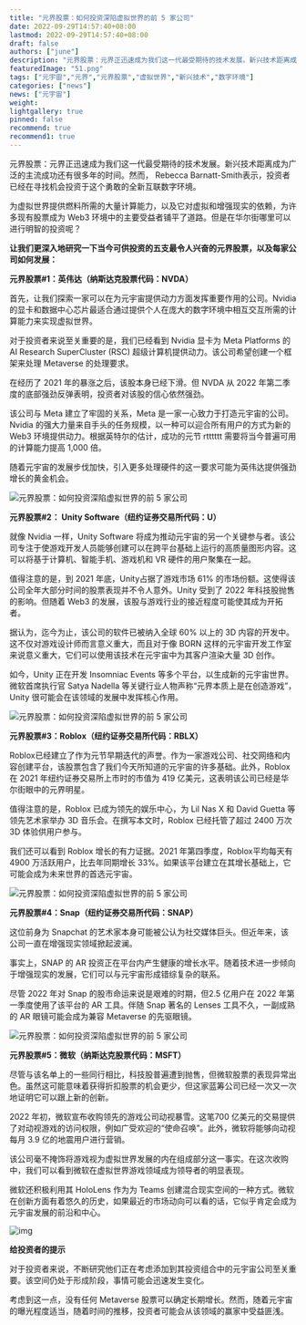 ```yaml
---
title: "元界股票：如何投资深陷虚拟世界的前 5 家公司"
date: 2022-09-29T14:57:40+08:00
lastmod: 2022-09-29T14:57:40+08:00
draft: false
authors: ["june"]
description: "元界股票：元界正迅速成为我们这一代最受期待的技术发展。新兴技术距离成为广泛的主流成功还有很多年的时间。"
featuredImage: "51.png"
tags: ["元宇宙","元界","元界股票","虚拟世界","新兴技术","数字环境"]
categories: ["news"]
news: ["元宇宙"]
weight: 
lightgallery: true
pinned: false
recommend: true
recommend1: true
---
```




元界股票：元界正迅速成为我们这一代最受期待的技术发展。新兴技术距离成为广泛的主流成功还有很多年的时间。然而， Rebecca Barnatt-Smith表示，投资者已经在寻找机会投资于这个勇敢的全新互联数字环境。

为虚拟世界提供燃料所需的大量计算能力，以及它对虚拟和增强现实的依赖，为许多现有股票成为 Web3 环境中的主要受益者铺平了道路。但是在华尔街哪里可以进行明智的投资呢？



**让我们更深入地研究一下当今可供投资的五支最令人兴奋的元界股票，以及每家公司如何发展：**

 

**元界股票#1：英伟达（纳斯达克股票代码：NVDA）**

首先，让我们探索一家可以在为元宇宙提供动力方面发挥重要作用的公司。Nvidia 的显卡和数据中心芯片最适合通过提供个人在庞大的数字环境中相互交互所需的计算能力来实现虚拟世界。 

对于投资者来说至关重要的是，我们已经看到 Nvidia 显卡为 Meta Platforms 的 AI Research SuperCluster (RSC) 超级计算机提供动力。该公司希望创建一个框架来处理 Metaverse 的处理要求。 

在经历了 2021 年的暴涨之后，该股本身已经下滑。但 NVDA 从 2022 年第二季度的底部强劲反弹表明，投资者对该股的信心依然强劲。 

该公司与 Meta 建立了牢固的关系，Meta 是一家一心致力于打造元宇宙的公司。Nvidia 的强大力量来自手头的任务规模，以一种可以迎合所有用户的方式为新的 Web3 环境提供动力。根据英特尔的估计，成功的元节 rtttttt 需要将当今普遍可用的计算能力提高 1,000 倍。 

随着元宇宙的发展步伐加快，引入更多处理硬件的这一要求可能为英伟达提供强劲增长的黄金机会。 

![元界股票：如何投资深陷虚拟世界的前 5 家公司](46.png)



**元界股票#2： Unity Software（纽约证券交易所代码：U）**

就像 Nvidia 一样，Unity Software 将成为推动元宇宙的另一个关键参与者。该公司专注于使游戏开发人员能够创建可以在跨平台基础上运行的高质量图形内容。这可以将基于计算机、智能手机、游戏机和 VR 硬件的用户聚集在一起。 

值得注意的是，到 2021 年底，Unity占据了游戏市场 61% 的市场份额。这使得该公司全年大部分时间的股票表现并不令人意外。Unity 受到了 2022 年科技股抛售的影响。但随着 Web3 的发展，该股与游戏行业的接近程度可能使其成为开拓者。 

据认为，迄今为止，该公司的软件已被纳入全球 60% 以上的 3D 内容的开发中。这不仅对游戏设计师而言意义重大，而且对于像 BORN 这样的元宇宙开发工作室来说意义重大，它们可以使用该技术在元宇宙中为其客户渲染大量 3D 创作。 

如今，Unity 正在开发 Insomniac Events 等多个平台，以生成新的元宇宙世界。微软首席执行官 Satya Nadella 等关键行业人物声称“元界本质上是在创造游戏”，Unity 很可能会在该领域的发展中发挥核心作用。 

![元界股票：如何投资深陷虚拟世界的前 5 家公司](47.png)



**元界股票#3：Roblox（纽约证券交易所代码：RBLX）**

Roblox已经建立了作为元节早期迭代的声誉。作为一家游戏公司、社交网络和内容创建平台，该股票包含了我们今天所知道的元宇宙的许多基础。此外，Roblox 在 2021 年纽约证券交易所上市时的市值为 419 亿美元，这表明该公司已经是华尔街眼中的元界明星。 

值得注意的是，Roblox 已成为领先的娱乐中心，为 Lil Nas X 和 David Guetta 等领先艺术家举办 3D 音乐会。在撰写本文时，Roblox 已经托管了超过 2400 万次 3D 体验供用户参与。 

我们还可以看到 Roblox 增长的有力证据。2021 年第四季度，Roblox平均每天有 4900 万活跃用户，比去年同期增长 33%。如果该平台建立在其增长基础上，它可能会成为未来世界的首选元宇宙。 

![元界股票：如何投资深陷虚拟世界的前 5 家公司](48.png)



**元界股票#4：Snap（纽约证券交易所代码：SNAP）**

这位前身为 Snapchat 的艺术家本身可能被公认为社交媒体巨头。但近年来，该公司一直在增强现实领域掀起波澜。 

事实上，SNAP 的 AR 投资正在平台内产生健康的增长水平。随着技术进一步倾向于增强现实的发展，它们可以与元宇宙形成错综复杂的联系。 

尽管 2022 年对 Snap 的股市命运来说是艰难的时期，但2.5 亿用户在 2022 年第一季度使用了该平台的 AR 工具。伴随 Snap 著名的 Lenses 工具不久，一副成熟的 AR 眼镜可能会成为兼容 Metaverse 的先驱眼镜。 

![元界股票：如何投资深陷虚拟世界的前 5 家公司](49.png)



**元界股票#5：微软（纳斯达克股票代码：MSFT）**

尽管与该名单上的一些同行相比，科技股普遍遭到抛售，但微软股票的表现异常出色。虽然这可能意味着获得折扣股票的机会更少，但这家蓝筹公司已经一次又一次地证明它可以跟上新的创新。 

2022 年初，微软宣布收购领先的游戏公司动视暴雪。这笔700 亿美元的交易提供了对动视游戏的访问权限，例如广受欢迎的“使命召唤”。此外，微软将能够向动视每月 3.9 亿的地震用户进行营销。 

该公司毫不掩饰将游戏视为虚拟世界发展的内在组成部分这一事实。在这次收购中，我们可以看到微软在虚拟世界游戏领域成为领导者的明显表现。 

微软还积极利用其 HoloLens 作为为 Teams 创建混合现实空间的一种方式。微软在创新方面有着悠久的历史，如果最近的市场动向可以看的话，它似乎肯定会成为元宇宙发展的前沿和中心。 

![img](50.png)



**给投资者的提示**

对于投资者来说，不断研究他们正在考虑添加到其投资组合中的元宇宙公司至关重要。该空间仍处于形成阶段，事情可能会迅速发生变化。 

考虑到这一点，没有任何 Metaverse 股票可以确定长期增长。然而，随着元宇宙的曝光程度适当，随着时间的推移，投资者可能会从该领域的赢家中受益匪浅。 